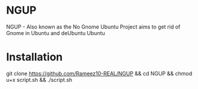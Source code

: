 # NGUP
NGUP - Also known as the No Gnome Ubuntu Project aims to get rid of Gnome in Ubuntu and deUbuntu Ubuntu 
# Installation
git clone https://github.com/Rameez10-REAL/NGUP && cd NGUP && chmod u+x script.sh && ./script.sh
